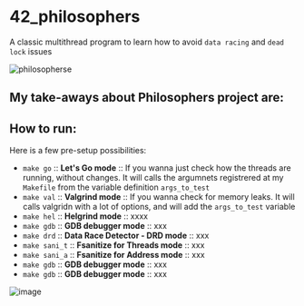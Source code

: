 # 42_philosophers
A classic multithread program to learn how to avoid `data racing` and `dead lock` issues

![philosopherse](https://github.com/user-attachments/assets/3a5e657f-80cf-4da6-accd-279d1fdc21da)


## My take-aways about Philosophers project are:

## How to run:
Here is a few pre-setup possibilities:
- `make go` :: **Let's Go mode** :: If you wanna just check how the threads are running, without changes. It will calls the argumnets registrered at my `Makefile` from the variable definition `args_to_test`
- `make val` :: **Valgrind mode** :: If you wanna check for memory leaks. It will calls valgridn with a lot of options, and will add the `args_to_test` variable
- `make hel` :: **Helgrind mode** :: xxxx
- `make gdb` :: **GDB debugger mode** :: xxx
- `make drd` :: **Data Race Detector - DRD mode** :: xxx
- `make sani_t` :: **Fsanitize for Threads mode** :: xxx
- `make sani_a` :: **Fsanitize for Address mode** :: xxx
- `make gdb` :: **GDB debugger mode** :: xxx
- `make gdb` :: **GDB debugger mode** :: xxx

![image](https://github.com/user-attachments/assets/d090497b-f9fd-47de-a8d8-be8b7330d541)

